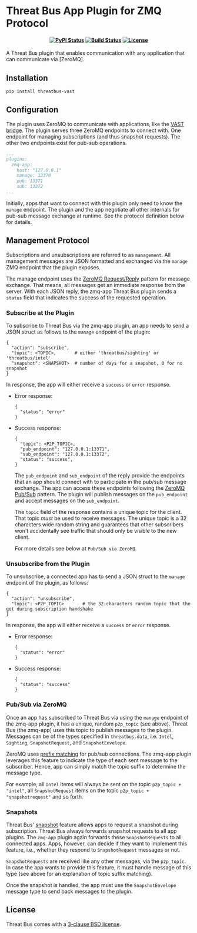 Threat Bus App Plugin for ZMQ Protocol
======================================

<h4 align="center">

[![PyPI Status][pypi-badge]][pypi-url]
[![Build Status][ci-badge]][ci-url]
[![License][license-badge]][license-url]

</h4>

A Threat Bus plugin that enables communication with any application that can
communicate via [ZeroMQ].


## Installation

```sh
pip install threatbus-vast
```

## Configuration

The plugin uses ZeroMQ to communicate with applications, like the
[VAST bridge](https://github.com/tenzir/threatbus/tree/master/apps/vast). The
plugin serves three ZeroMQ endpoints to connect with. One endpoint for managing
subscriptions (and thus snapshot requests). The other two endpoints exist
for pub-sub operations.

```yaml
...
plugins:
  zmq-app:
    host: "127.0.0.1"
    manage: 13370
    pub: 13371
    sub: 13372
...
```

Initially, apps that want to connect with this plugin only need to know the
`manage` endpoint. The plugin and the app negotiate all other internals for
pub-sub message exchange at runtime. See the protocol definition below for
details.

## Management Protocol

Subscriptions and unsubscriptions are referred to as `management`. All
management messages are JSON formatted and exchanged via the `manage` ZMQ
endpoint that the plugin exposes.

The manage endpoint uses the
[ZeroMQ Request/Reply](https://learning-0mq-with-pyzmq.readthedocs.io/en/latest/pyzmq/patterns/client_server.html)
pattern for message exchange. That means, all messages get an immediate response
from the server. With each JSON reply, the zmq-app Threat Bus plugin sends a
`status` field that indicates the success of the requested operation.

### Subscribe at the Plugin

To subscribe to Threat Bus via the zmq-app plugin, an app needs to send a JSON
struct as follows to the `manage` endpoint of the plugin:

```
{
  "action": "subscribe",
  "topic": <TOPIC>,       # either 'threatbus/sighting' or 'threatbus/intel'
  "snapshot": <SNAPSHOT>  # number of days for a snapshot, 0 for no snapshot
}
```
In response, the app will either receive a `success` or `error` response.

- Error response:
  ```
  {
    "status": "error"
  }
  ```
- Success response:
  ```
  {
    "topic": <P2P_TOPIC>,
    "pub_endpoint": "127.0.0.1:13371",
    "sub_endpoint": "127.0.0.1:13372",
    "status": "success",
  }
  ```

  The `pub_endpoint` and `sub_endpoint` of the reply provide the endpoints that
  an app should connect with to participate in the pub/sub message exchange.
  The app can access these endpoints following the
  [ZeroMQ Pub/Sub](https://learning-0mq-with-pyzmq.readthedocs.io/en/latest/pyzmq/patterns/pubsub.html)
  pattern. The plugin will publish messages on the `pub_endpoint` and accept
  messages on the `sub_endpoint`.

  The `topic` field of the response contains a unique topic for the client. That
  topic _must_ be used to receive messages. The unique topic is a 32 characters
  wide random string and guarantees that other subscribers won't accidentally
  see traffic that should only be visible to the new client.
  
  For more details see below at `Pub/Sub via ZeroMQ`.

### Unsubscribe from the Plugin

To unsubscribe, a connected app has to send a JSON struct to the `manage`
endpoint of the plugin, as follows:

```
{
  "action": "unsubscribe",
  "topic": <P2P_TOPIC>       # the 32-characters random topic that the got during subscription handshake
}
```

In response, the app will either receive a `success` or `error` response.

- Error response:
  ```
  {
    "status": "error"
  }
  ```
- Success response:
  ```
  {
    "status": "success"
  }
  ```

### Pub/Sub via ZeroMQ

Once an app has subscribed to Threat Bus via using the `manage` endpoint of the
zmq-app plugin, it has a unique, random `p2p_topic` (see above). Threat Bus
(the zmq-app) uses this topic to publish messages to the plugin. Messages can be
of the types specified in `threatbus.data`, i.e. `Intel`, `Sighting`,
`SnapshotRequest`, and `SnapshotEnvelope`.

ZeroMQ uses [prefix matching](https://zeromq.org/socket-api/#topics) for pub/sub
connections. The zmq-app plugin leverages this feature to indicate the type of
each sent message to the subscriber. Hence, app can simply match the topic
suffix to determine the message type.

For example, all `Intel` items will always be sent on the topic
`p2p_topic + "intel"`, all `SnapshotRequest` items on the topic
`p2p_topic + "snapshotrequest"` and so forth.

### Snapshots

Threat Bus' [snapshot](https://docs.tenzir.com/threatbus/features/snapshotting)
feature allows apps to request a snapshot during subscription. Threat Bus always
forwards snapshot requests to all app plugins. The `zmq-app` plugin again
forwards these `SnapshotRequests` to all connected apps. Apps, however, can
decide if they want to implement this feature, i.e., whether they respond to
`SnapshotRequest` messages or not.

`SnapshotRequests` are received like any other messages, via the `p2p_topic`. In
case the app wants to provide this feature, it must handle message of this type
(see above for an explanation of topic suffix matching).

Once the snapshot is handled, the app must use the `SnapshotEnvelope` message
type to send back messages to the plugin.

## License

Threat Bus comes with a [3-clause BSD license][license-url].

[pypi-badge]: https://img.shields.io/pypi/v/threatbus-vast.svg
[pypi-url]: https://pypi.org/project/threatbus-vast
[ci-url]: https://github.com/tenzir/threatbus/actions?query=branch%3Amaster
[ci-badge]: https://github.com/tenzir/threatbus/workflows/Python%20Egg/badge.svg?branch=master
[license-badge]: https://img.shields.io/badge/license-BSD-blue.svg
[license-url]: https://github.com/tenzir/threatbus/blob/master/COPYING
